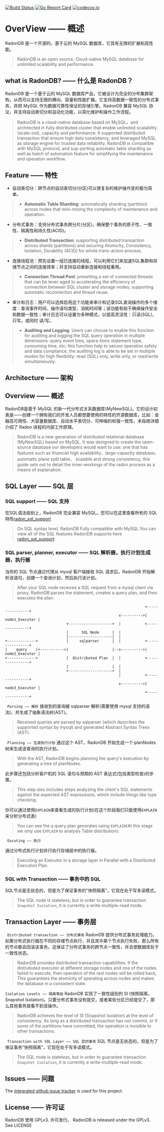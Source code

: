 [![Build Status](https://travis-ci.org/radondb/radon.png)](https://travis-ci.org/radondb/radon)
[![Go Report Card](https://goreportcard.com/badge/github.com/radondb/radon)](https://goreportcard.com/report/github.com/radondb/radon)
[![codecov.io](https://codecov.io/gh/radondb/radon/graphs/badge.svg)](https://codecov.io/gh/radondb/radon/branch/master)

# OverView  —— 概述
RadonDB 是一个开源的，基于云的 MySQL  数据库，它具有无限的扩展和高性能。

> RadonDB is an open source, Cloud-native MySQL database for unlimited scalability and performance.

## what is RadonDB? —— 什么是 RadonDB？
RadonDB 是一个基于云的 MySQL 数据库产品，它被设计为完全的分布集群架构，从而可以支持无限的横向、容量和性能扩展。它支持高数据一致性的分布式事务，并把 MySQL 作为数据可靠性保证的存储引擎。RadonDB 兼容 MySQL 协议，并支持自动表切分和自动化功能，以简化维护和操作工作流程。
> RadonDB is a cloud-native database based on MySQL，and architected in fully distributed cluster that enable unlimited scalability (scale-out), capacity and performance. It supported distributed transaction that ensure high data consistency, and leveraged MySQL as storage engine for trusted data reliability. RadonDB is compatible with MySQL protocol, and sup-porting automatic table sharding as well as batch of automation feature for simplifying the maintenance and operation workflow.

## Feature —— 特性
- 自动表切分：跨节点的自动表切分(分区)可以使复杂的维护操作变的极为简单。
> * **Automatic Table Sharding**: automatically sharding (partition) across nodes that mini-mizing the complexity of maintenance and operation.

- 分布式事务：支持分布式事务跨分片(分区)，确保整个事务的原子性、一致性、隔离性和持久性(ACID)。
> * **Distributed Transaction**: supporting distributed transaction across shards (partitions) and securing Atomicity, Consistency, Isolation, Durability (ACID) for whole trans-action process.

- 连接线程池：预先设置一组已连接的线程，可以利用它们来加速SQL集群和存储节点之间的连接效率；并支持自动重新连接和线程重用。
> * **Connection Thread Pool**: presetting a set of connected threads that can be lever-aged to accelerating the efficiency of connection between SQL cluster and storage nodes; supporting automatic reconnection and thread reuse.

- 审计和日志：用户可以选择启用这个功能来审计和记录SQL查询操作的多个维度：查询事件时间、操作语句类型、消耗时间等；该功能有助于确保操作安全和数据一致性；审计日志可以设置为多种模式，以提高灵活性：只读(SQL)，只写，或同时 读/写。
> * **Auditing and Logging**: Users can choose to enable this function for auditing and logging the SQL query operation in multiple dimensions: query event time, opera-tions statement type, consuming time, etc; this function help to secure operation safety and data compliance; the auditing log is able to be set in multiple modes for high flexibility: read (SQL) only, write only, or read/write simultaneously.

## Architecture —— 架构

## Overview —— 概述
RadonDB是基于 MySQL 的新一代分布式关系数据库(MyNewSQL)。它的设计初衷是——创建一个拥有我们的开发人员都想要使用的特性的开源数据库，比如：金融高可用性、大容量数据库、自动水平表切分、可伸缩的和强一致性，本指南详细介绍了 Radon 进程的内部工作原理。
> RadonDB is a new generation of distributed relational database (MyNewSQL) based on MySQL. It was designed to create the open-source database our developers would want to use: one that has features such as financial high availability、large-capacity database、automatic plane split table、 scalable and strong consistency, this guide sets out to detail the inner-workings of the radon process as a means of explanation.

## SQL Layer —— SQL 层

### SQL support —— SQL 支持
在SQL语法级别上，RadonDB 完全兼容 MySQL。您可以在这里查看所有的 SQL 特性[radon_sql_support](docs/radon_sql_support.md)
> On SQL syntax level, RadonDB Fully compatible with MySQL.You can view all of the SQL features RadonDB supports here  [radon_sql_support](docs/radon_sql_support.md)

###  SQL parser, planner, executor —— SQL 解析器，执行计划生成器，执行器

当你的 SQL 节点通过代理从 mysql 客户端接收 SQL 请求后，RadonDB 开始解析该语句，创建一个查询计划，然后执行该计划。
> After your SQL node  receives a SQL request from a mysql client via proxy, RadonDB parses the statement, creates a query plan, and then executes the plan.




                                                                    +----------------+
                                                        x---------->| node1_Executor |
                                +--------------------+  |           +----------------+
                                |      SQL Node      |  |
                                |--------------------|  |
    +-------------+             |     sqlparser      |  |           +----------------+
    |    query    |+----------->|                    |--x---------->| node2_Executor |
    +-------------+             |  Distributed Plan  |  |           +----------------+
                                |                    |  |
                                +--------------------+  |
                                                        |           +----------------+
                                                        x---------->| node3_Executor |
                                                                    +----------------+



``` Parsing —— 解析``` 
接收到的查询被 sqlparser 解析(需要使用 mysql 支持的语法)，并生成了抽象语法树(AST)。
> Received queries are parsed by sqlparser (which describes the supported syntax by mysql) and generated Abstract Syntax Trees (AST).

``` Planning —— 生成执行计划```
通过这个 AST，RadonDB 开始生成一个 planNodes 树来生成该查询的执行计划。

> With the AST, RadonDB begins planning the query's execution by generating a tree of planNodes.

此步骤还包括分析客户机的 SQL 语句与预期的 AST 表达式(包括类型检查)的步骤。
> This step also includes steps analyzing the client's SQL statements against the expected AST expressions, which include things like type checking.

你可以通过使用`EXPLAIN`来查看生成的执行计划(在这个阶段我们只能使用`EXPLAIN`来分析分布式表)
> You can see the a query plan  generates using `EXPLAIN`(At this stage we only use `EXPLAIN` to  analysis  Table distribution).

``` Excuting —— 执行```

通过分布式执行计划并行执行存储层中的执行器。
> Executing an Executor in a storage layer in Parallel with a Distributed Execution Plan.

### SQL with Transaction —— 事务中的 SQL
SQL节点是无状态的，但是为了保证事务的“快照隔离”，它现在处于写多读模式。
> The SQL node is stateless, but in order to guarantee transaction `Snapshot Isolation`, it is currently a write-multiple-read mode.

## Transaction Layer —— 事务层

``` Distributed transaction —— 分布式事务```
RadonDB 提供分布式事务处理能力。如果分布式执行器在不同的存储节点执行，并且其中某个节点执行失败，那么所有的节点都会回滚该事务。这保证了分布式事务的跨节点一致性，并且使数据库处于一致性状态。
> RadonDB provides distributed transaction capabilities. If the distrubuted executor at different storage nodes and one of the nodes failed to execute, then operation of the rest nodes will be rolled back, This guarantees the atomicity of operating across nodes  and makes the database in a consistent state.

```Isolation Levels —— 隔离等级```
RadonDB 实现了一致性级别的 SI (快照隔离，Snapshot Isolation)。只要分布式事务没有提交，或者某些分区已经提交了，那么其他事务就看不到该操作。
> RadonDB achieves the level of SI (Snapshot Isolation) at the level of consistency. As long as a distributed transaction has not commit, or if some of the partitions have committed, the operation is invisible to other transactions.

``` Transaction with SQL Layer —— SQL 层的事务```
SQL 节点是无状态的，但是为了保证事务“快照隔离”，它现在处于写多读模式。
> The SQL node is stateless, but in order to guarantee transaction `Snapshot Isolation`, it is currently a write-multiple-read mode.

## Issues —— 问题

The [integrated github issue tracker](https://github.com/radondb/radon/issues)
is used for this project.

## License —— 许可证
RadonDB 使用 GPLv3. 许可发行。
RadonDB is released under the GPLv3. See LICENSE
